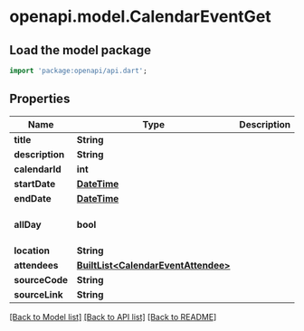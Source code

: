 # openapi.model.CalendarEventGet

## Load the model package
```dart
import 'package:openapi/api.dart';
```

## Properties
Name | Type | Description | Notes
------------ | ------------- | ------------- | -------------
**title** | **String** |  | 
**description** | **String** |  | [optional] 
**calendarId** | **int** |  | 
**startDate** | [**DateTime**](DateTime.md) |  | 
**endDate** | [**DateTime**](DateTime.md) |  | 
**allDay** | **bool** |  | [optional] [default to false]
**location** | **String** |  | [optional] 
**attendees** | [**BuiltList&lt;CalendarEventAttendee&gt;**](CalendarEventAttendee.md) |  | [optional] 
**sourceCode** | **String** |  | [optional] 
**sourceLink** | **String** |  | [optional] 

[[Back to Model list]](../README.md#documentation-for-models) [[Back to API list]](../README.md#documentation-for-api-endpoints) [[Back to README]](../README.md)


